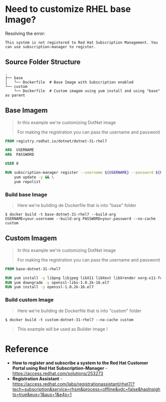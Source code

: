 # Need to customize RHEL base Image?

Resolving the error:

`This system is not registered to Red Hat Subscription Management. You can use subscription-manager to register.`

## Source Folder Structure

```shell
.
├── base
│   └── Dockerfile	# Base Image with Subscription enabled
└── custom
    └── Dockerfile	# Custom imagem using yum install and using "base" as parent
```



## Base Imagem

> In this example we're customizing DotNet image 
>
> For making the registration you can pass the username and password

```dockerfile
FROM registry.redhat.io/dotnet/dotnet-31-rhel7

ARG  USERNAME
ARG  PASSWORD

USER 0

RUN subscription-manager register --username ${USERNAME} --password ${PASSWORD} --auto-attach && \
	yum update -y && \
	yum repolist
```



### Build base Image

> Here we're building de Dockerfile that is into "base" folder

```shell
$ docker build -t base-dotnet-31-rhel7 --build-arg USERNAME=your.username --build-arg PASSWORD=your.password --no-cache custom
```



## Custom Imagem

> In this example we're customizing DotNet image 
>
> For making the registration you can pass the username and password

```dockerfile
FROM base-dotnet-31-rhel7

RUN yum install -y libpng libjpeg libX11 libXext libXrender xorg-x11-fonts-Type1 xorg-x11-fonts-75dpi
RUN yum downgrade -y openssl-libs-1.0.2k-16.el7
RUN yum install -y openssl-1.0.2k-16.el7
```



### Build custom Image

> Here we're building de Dockerfile that is into "custom" folder

```shell
$ docker build -t custom-dotnet-31-rhel7 --no-cache custom
```



> This example will be used as Builder image !



# Reference

- **How to register and subscribe a system to the Red Hat Customer Portal using Red Hat Subscription-Manager** - https://access.redhat.com/solutions/253273
- **Registration Assistant**  - https://access.redhat.com/labs/registrationassistant/rhel7/?tech=subscription&service=rhsm&process=offline&vdc=false&hasInsights=true&eus=1&aus=1&e4s=1